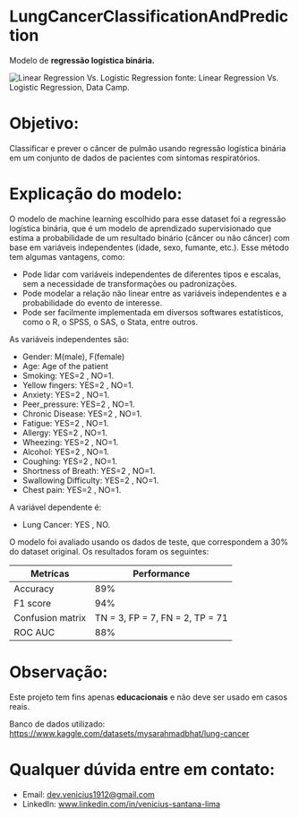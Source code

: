 # LungCancerClassificationAndPrediction
Modelo de **regressão logística binária.**

![Linear Regression Vs. Logistic Regression](https://github.com/Vi-n1/LungCancerClassificationAndPrediction/assets/138793693/b37d656e-8944-4bf8-a231-48a6152b318d)
fonte: Linear Regression Vs. Logistic Regression, Data Camp.


# Objetivo:
Classificar e prever o câncer de pulmão usando regressão logística binária em um conjunto de dados de pacientes com sintomas respiratórios.

# Explicação do modelo:

O modelo de machine learning escolhido para esse dataset foi a regressão logística binária, que é um modelo de aprendizado supervisionado que estima a probabilidade de um resultado binário (câncer ou não câncer) com base em variáveis independentes (idade, sexo, fumante, etc.). Esse método tem algumas vantagens, como:

- Pode lidar com variáveis independentes de diferentes tipos e escalas, sem a necessidade de transformações ou padronizações.
- Pode modelar a relação não linear entre as variáveis independentes e a probabilidade do evento de interesse.
- Pode ser facilmente implementada em diversos softwares estatísticos, como o R, o SPSS, o SAS, o Stata, entre outros.

As variáveis independentes são:

- Gender: M(male), F(female)
- Age: Age of the patient
- Smoking: YES=2 , NO=1.
- Yellow fingers: YES=2 , NO=1.
- Anxiety: YES=2 , NO=1.
- Peer_pressure: YES=2 , NO=1.
- Chronic Disease: YES=2 , NO=1.
- Fatigue: YES=2 , NO=1.
- Allergy: YES=2 , NO=1.
- Wheezing: YES=2 , NO=1.
- Alcohol: YES=2 , NO=1.
- Coughing: YES=2 , NO=1.
- Shortness of Breath: YES=2 , NO=1.
- Swallowing Difficulty: YES=2 , NO=1.
- Chest pain: YES=2 , NO=1.

A variável dependente é:

- Lung Cancer: YES , NO.

O modelo foi avaliado usando os dados de teste, que correspondem a 30% do dataset original. Os resultados foram os seguintes:


|     Metrícas     |           Performance           | 
|     --------     |             -------             | 
| Accuracy         |              89%                |
| F1 score         |              94%                |
| Confusion matrix | TN = 3, FP = 7, FN = 2, TP = 71 |
| ROC AUC          |              88%                |

# Observação:
Este projeto tem fins apenas **educacionais** e não deve ser usado em casos reais.

Banco de dados utilizado: https://www.kaggle.com/datasets/mysarahmadbhat/lung-cancer

# Qualquer dúvida entre em contato:
- Email: dev.venicius1912@gmail.com
- LinkedIn: www.linkedin.com/in/venicius-santana-lima
